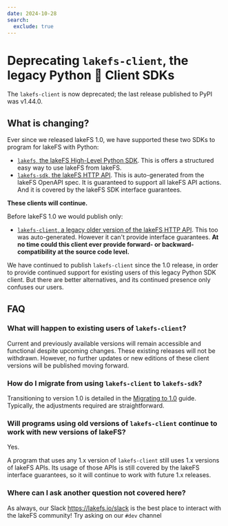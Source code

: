 ```yaml
---
date: 2024-10-28
search:
  exclude: true
---
```


# Deprecating `lakefs-client`, the legacy Python 🐍 Client SDKs

The `lakefs-client` is now deprecated; the last release published to PyPI was v1.44.0.

## What is changing?

Ever since we released lakeFS 1.0, we have supported these two SDKs to program for lakeFS with Python:

- [`lakefs`, the lakeFS High-Level Python SDK][pypi-lakefs-hi-lvl].  This is offers a structured easy way to use lakeFS from lakeFS.
- [`lakefs-sdk`, the lakeFS HTTP API][pypi-lakefs-sdk].  This is
  auto-generated from the lakeFS OpenAPI spec.  It is guaranteed to support
  all lakeFS API actions.  And it is covered by the lakeFS SDK interface
  guarantees.

**These clients will continue.**

Before lakeFS 1.0 we would publish only:

- [`lakefs-client`, a legacy older version of the lakeFS HTTP API][pypi-lakefs-legacy].
  This too was auto-generated. However it can't provide interface guarantees.
  **At no time could this client ever provide forward- or backward- compatibility at the source code level.**  

We have continued to publish `lakefs-client` since the 1.0 release, in order
to provide continued support for existing users of this legacy Python SDK
client. But there are better alternatives, and its continued presence only
confuses our users.

## FAQ

### What will happen to existing users of `lakefs-client`?

Current and previously available versions will remain accessible and functional despite upcoming changes.
These existing releases will not be withdrawn.
However, no further updates or new editions of these client versions will be published moving forward.

### How do I migrate from using `lakefs-client` to `lakefs-sdk`?

Transitioning to version 1.0 is detailed in the [Migrating to 1.0][lakefs-py-migration] guide.
Typically, the adjustments required are straightforward.

### Will programs using old versions of `lakefs-client` continue to work with new versions of lakeFS?

Yes.

A program that uses any 1.x version of `lakefs-client` still uses 1.x
versions of lakeFS APIs.  Its usage of those APIs is still covered by the
lakeFS interface guarantees, so it will continue to work with future 1.x
releases.

### Where can I ask another question not covered here?

As always, our Slack https://lakefs.io/slack is the best place to interact
with the lakeFS community!  Try asking on our `#dev` channel


[pypi-lakefs-hi-lvl]:  https://pypi.org/project/lakefs/
[pypi-lakefs-sdk]:  https://pypi.org/project/lakefs-sdk/
[pypi-lakefs-legacy]:  https://pypi.org/project/lakefs-client/
[lakefs-py-migration]:  ../project/code-migrate-1.0-sdk.md#migrating-sdk-code-for-python
